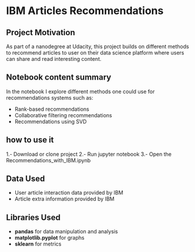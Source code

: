 # IBM Articles Recommendations

## Project Motivation
As part of a nanodegree at Udacity, this project builds on different methods to recommend articles to user on their data science platform where users can share and read interesting content.

## Notebook content summary
In the notebook I explore different methods one could use for recommendations systems such as:
* Rank-based recommendations
* Collaborative filtering recommendations
* Recommendations using SVD

## how to use it
1.- Download or clone project
2.- Run jupyter notebook
3.- Open the Recommendations_with_IBM.ipynb

## Data Used
* User article interaction data provided by IBM
* Article extra information provided by IBM

## Libraries Used
* **pandas** for data manipulation and analysis
* **matplotlib.pyplot** for graphs
* **sklearn** for metrics


